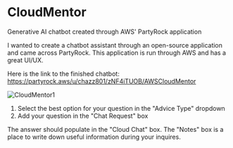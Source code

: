 # CloudMentor
Generative AI chatbot created through AWS' PartyRock application 

I wanted to create a chatbot assistant through an open-source application and came across PartyRock. This application is run through AWS and has a great UI/UX.

Here is the link to the finished chatbot: https://partyrock.aws/u/chazz801/zNF4iTUOB/AWSCloudMentor

![CloudMentor1](https://github.com/user-attachments/assets/40ea3cab-23db-4c5c-975f-60d5190a971b)

1. Select the best option for your question in the "Advice Type" dropdown
2. Add your question in the "Chat Request" box

The answer should populate in the "Cloud Chat" box. The "Notes" box is a place to write down useful information during your inquires. 
